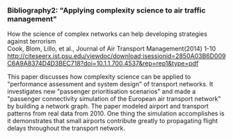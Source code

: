 ### Bibliography2: "Applying complexity science to air traffic management"
How the science of complex networks can help developing strategies against terrorism  
Cook, Blom, Lillo, et al., Journal of Air Transport Management(2014) 1-10
<http://citeseerx.ist.psu.edu/viewdoc/download;jsessionid=2850A03B6D009C6A9A8374D4D3BEC718?doi=10.1.1.700.4537&rep=rep1&type=pdf>

This paper discusses how complexity science can be applied to "performance assessment and system design" of transport networks. It investigates new "passenger prioritisation scenarios" and made a "passenger connectivity simulation of the European air transport network" by building a network graph. The paper modeled airport and transport patterns from real data from 2010. One thing the simulation accomplishes is it demonstrates that small airports contribute greatly to propagating flight delays throughout the transport network. 

